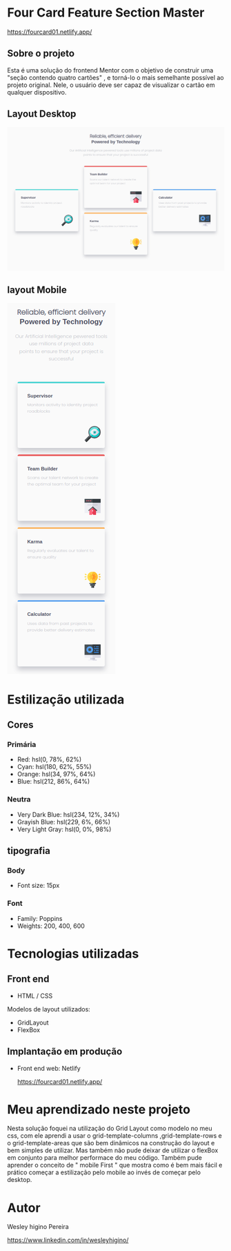 # Four Card Feature Section Master
https://fourcard01.netlify.app/

## Sobre o projeto

Esta é uma solução do frontend Mentor com o objetivo de construir uma "seção contendo quatro cartões" , e torná-lo o mais semelhante possível ao projeto original. Nele, o usuário deve ser capaz de visualizar o cartão em qualquer dispositivo.


## Layout Desktop

![Getting Started](./images/desktopfour.png)

## layout Mobile

![Getting Started](./images/mobilefour.png)

# Estilização utilizada

## Cores

### Primária

- Red: hsl(0, 78%, 62%)
- Cyan: hsl(180, 62%, 55%)
- Orange: hsl(34, 97%, 64%)
- Blue: hsl(212, 86%, 64%)

### Neutra

- Very Dark Blue: hsl(234, 12%, 34%)
- Grayish Blue: hsl(229, 6%, 66%)
- Very Light Gray: hsl(0, 0%, 98%)

## tipografia

### Body

- Font size: 15px

### Font

- Family: Poppins
- Weights: 200, 400, 600

# Tecnologias utilizadas

## Front end

- HTML / CSS 

Modelos de layout utilizados:

- GridLayout
- FlexBox

## Implantação em produção

- Front end web: Netlify

  https://fourcard01.netlify.app/
  
# Meu aprendizado neste projeto
  
  Nesta solução foquei na utilização do Grid Layout como modelo no meu css, com ele aprendi a usar o grid-template-columns ,grid-template-rows e o grid-template-areas que são bem dinâmicos na construção do layout e bem simples de utilizar. Mas também não pude deixar de utilizar o flexBox em conjunto para melhor performace do meu código. Também pude aprender o conceito de " mobile First " que mostra como é bem mais fácil e prático começar a estilização pelo mobile ao invés de começar pelo desktop.
  
# Autor

Wesley higino Pereira

https://www.linkedin.com/in/wesleyhigino/
